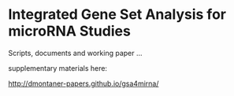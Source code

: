 Integrated Gene Set Analysis for microRNA Studies
=================================================

Scripts, documents and working paper ...

supplementary materials here:

http://dmontaner-papers.github.io/gsa4mirna/
